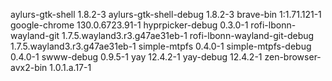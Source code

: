 aylurs-gtk-shell 1.8.2-3
aylurs-gtk-shell-debug 1.8.2-3
brave-bin 1:1.71.121-1
google-chrome 130.0.6723.91-1
hyprpicker-debug 0.3.0-1
rofi-lbonn-wayland-git 1.7.5.wayland3.r3.g47ae31eb-1
rofi-lbonn-wayland-git-debug 1.7.5.wayland3.r3.g47ae31eb-1
simple-mtpfs 0.4.0-1
simple-mtpfs-debug 0.4.0-1
swww-debug 0.9.5-1
yay 12.4.2-1
yay-debug 12.4.2-1
zen-browser-avx2-bin 1.0.1.a.17-1

